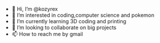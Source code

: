 - 👋 Hi, I’m @kozyrex
- 👀 I’m interested in coding,computer science and pokemon
- 🌱 I’m currently learning 3D coding and printing
- 💞️ I’m looking to collaborate on big projects
- 📫 How to reach me by gmail

<!---
kozyrex/kozyrex is a ✨ special ✨ repository because its `README.md` (this file) appears on your GitHub profile.
You can click the Preview link to take a look at your changes.
--->
